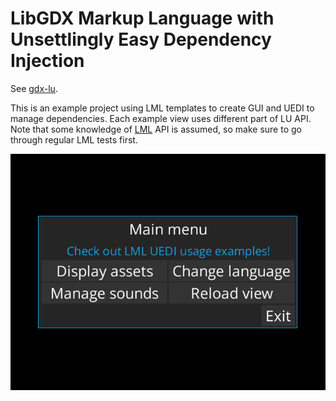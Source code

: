 # LibGDX Markup Language with Unsettlingly Easy Dependency Injection
See [gdx-lu](../../lml-uedi).

This is an example project using LML templates to create GUI and UEDI to manage dependencies. Each example view uses different part of LU API. Note that some knowledge of [LML](../../lml) API is assumed, so make sure to go through regular LML tests first.

![gdx-lml-uedi-tests](gdx-lml-uedi-tests.png)

